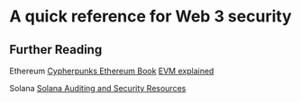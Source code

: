 # A quick reference for Web 3 security

## Further Reading

Ethereum
[Cypherpunks Ethereum Book](https://cypherpunks-core.github.io/ethereumbook/)
[EVM explained](https://noxx.substack.com/p/evm-deep-dives-the-path-to-shadowy)

Solana
[Solana Auditing and Security Resources](https://github.com/sannykim/solsec)
